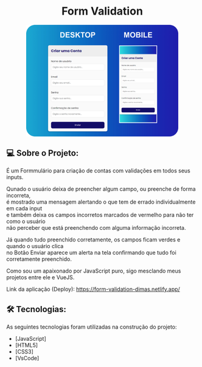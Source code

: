 <h1 align="center">Form Validation</h1>

<p align="center" style="display: flex; align-items: flex-start; justify-content: center;">
  <img alt="PROJECT" title="#PROJECT" src="https://github.com/dimascapelari/formValidation/blob/main/formValidation.jpg" width="400px">
</p>



## 💻 Sobre o Projeto:

É um Formmulário para criação de contas com validações em todos seus inputs.<br>

Qunado o usuário deixa de preencher algum campo, ou preenche de forma incorreta, <br>
é mostrado uma mensagem alertando o que tem de errado individualmente em cada input <br>
e também deixa os campos incorretos marcados de vermelho para não ter como o usuário <br>
não perceber que está preenchendo com alguma informação incorreta. <br>

Já quando tudo preenchido corretamente, os campos ficam verdes e quando o usuário clica <br>
no Botão Enviar aparece um alerta na tela confirmando que tudo foi corretamente preenchido.

Como sou um apaixonado por JavaScript puro, sigo mesclando meus projetos entre ele e VueJS.<br> 


Link da aplicação (Deploy): https://form-validation-dimas.netlify.app/

## 🛠 Tecnologias:

As seguintes tecnologias foram utilizadas na construção do projeto:

- [JavaScript]
- [HTML5]
- [CSS3]
- [VsCode]
